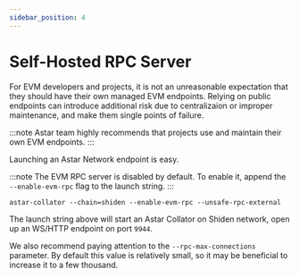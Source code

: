 ```yaml
---
sidebar_position: 4
---
```

# Self-Hosted RPC Server

For EVM developers and projects, it is not an unreasonable expectation that they should have their own managed EVM endpoints. Relying on public endpoints can introduce additional risk due to centralizaion or improper maintenance, and make them single points of failure.

:::note
Astar team highly recommends that projects use and maintain their own EVM endpoints.
:::

Launching an Astar Network endpoint is easy.

:::note
The EVM RPC server is disabled by default. To enable it, append the `--enable-evm-rpc` flag to the launch string.
:::

```
astar-collator --chain=shiden --enable-evm-rpc --unsafe-rpc-external
```

The launch string above will start an Astar Collator on Shiden network, open up an WS/HTTP endpoint on port `9944`.

We also recommend paying attention to the `--rpc-max-connections` parameter. By default this value is relatively small, so it may be beneficial to increase it to a few thousand.